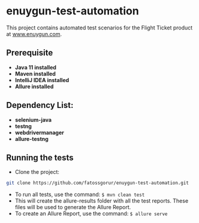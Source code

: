 # enuygun-test-automation

This project contains automated test scenarios for the Flight Ticket product at www.enuygun.com.

## Prerequisite

- **Java 11 installed**
- **Maven installed**
- **IntelliJ IDEA installed**
- **Allure installed**

## Dependency List:

- **selenium-java**
- **testng**
- **webdrivermanager**
- **allure-testng**


## Running the tests

- Clone the project:

```sh
git clone https://github.com/fatossgorur/enuygun-test-automation.git
```
- To run all tests, use the command:
```$ mvn clean test``` 
- This will create the allure-results folder with all the test reports. These files will be used to generate the Allure Report.
- To create an Allure Report, use the command:
    ```$ allure serve```








